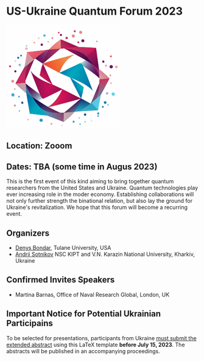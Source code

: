 # US-Ukraine Quantum Forum 2023

<img src="./logo.png" width="300">


## Location: Zooom
## Dates: TBA (some time in Augus 2023)

This is the first event of this kind aiming to bring together quantum researchers from the United States and Ukraine. Quantum technologies play ever increasing role in the moder economy. Establishing collaborations will not only further strength the binational relation, but also lay the ground for Ukraine's revitalization. We hope that this forum will become a recurring event.

## Organizers

* [Denys Bondar](https://sse.tulane.edu/pep/faculty/bondar), Tulane University, USA
* [Andrii Sotnikov](https://sites.google.com/site/agsotnikov/) NSC KIPT and V.N. Karazin National University, Kharkiv, Ukraine

## Confirmed Invites Speakers

* Martina Barnas, Office of Naval Research Global, London, UK


## Important Notice for Potential Ukrainian Participains 

To be selected for presentations, participants from Ukraine [must submit the extended abstract](https://cmt3.research.microsoft.com/User/Login?ReturnUrl=%2FUSUAqForum2023) using this LaTeX template **before July 15, 2023**. The abstracts will be published in an accompanying proceedings.
